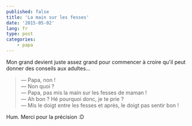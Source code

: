 ```yaml
---
published: false
title: 'La main sur les fesses'
date: '2015-05-02'
lang: fr
type: post
categories:
    - papa
---
```


Mon grand devient juste assez grand pour commencer à croire qu'il peut donner des conseils aux adultes...

> — Papa, non !  
> — Non quoi ?  
> — Papa, pas mis la main sur les fesses de maman !  
> — Ah bon ? Hé pourquoi donc, je te prie ?  
> — Mis le doigt entre les fesses et après, le doigt pas sentir bon !

Hum. Merci pour la précision :D
